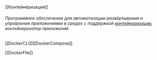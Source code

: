 [[Контейнеризация]]
###### Программное обеспечение для автоматизации развёртывания и управления приложениями в средах с поддержкой [контейнеризации](https://ru.wikipedia.org/wiki/%D0%9A%D0%BE%D0%BD%D1%82%D0%B5%D0%B9%D0%BD%D0%B5%D1%80%D0%B8%D0%B7%D0%B0%D1%86%D0%B8%D1%8F "Контейнеризация"), контейнеризатор приложений

[[DockerCLI]][[DockerCompose]]

[[DockerFile]]

